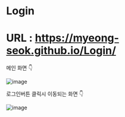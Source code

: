 # Login

# URL : https://myeong-seok.github.io/Login/
 
 메인 화면 👇
 
![image](https://user-images.githubusercontent.com/68632605/163720606-c7d5a32d-4b80-483d-bdfe-4e5d5281435a.png)

로그인버튼 클릭시 이동되는 화면 👇

![image](https://user-images.githubusercontent.com/68632605/163720681-78ee5338-0feb-476d-901c-6bde7516359b.png)

 

